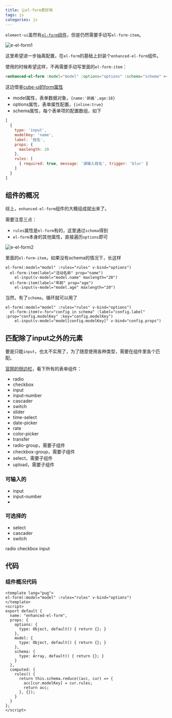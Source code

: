 ```yaml
---
title: 让el-form更好用
tags: js
categories: js
---
```


`element-ui`虽然有[`el-form`组件](https://element.eleme.cn/#/zh-CN/component/form)，但是仍然需要手动写`el-form-item`。

![e-el-form1](https://blog-huahua.oss-cn-beijing.aliyuncs.com/blog/code/e-el-form1.png)

这里希望进一步抽离配置，在`el-form`的基础上封装个`enhanced-el-form`组件。

使用的时候希望这样，不再需要手动写里面的`el-form-item`：

```html
<enhanced-el-form :model="model" :options="options" :schema="schema" ></enhanced-el-form>
```

这边借鉴[cube-ui的form属性](https://didi.github.io/cube-ui/#/en-US/docs/form)

- model属性，表单数据对象，`{name:'颜酱',age:18}`
- options属性，表单属性配置，`{inline:true}`
- schema属性，每个表单项的配置数组，如下

```js
[
  {
    type: 'input',
    modelKey: 'name',
    label: '姓名',
    props: {
      maxlength: 20
    },
    rules: [
      { required: true, message: '请输入姓名', trigger: 'blur' }
    ]
  }
]
```

## 组件的概况

综上，`enhanced-el-form`组件的大概组成就出来了。

需要注意三点：

<!-- - `model`属性需要更改父组件的数据，为方便，配合`sync`修饰符 -->
- `rules`属性是`el-form`有的，这里通过`schema`得到
- `el-form`本身的其他属性，直接遍历`options`即可

![e-el-form2](https://blog-huahua.oss-cn-beijing.aliyuncs.com/blog/code/e-el-form2.png)

里面的`el-form-item`，如果没有schema的情况下，长这样

```pug
el-form(:model="model" :rules="rules" v-bind="options")
  el-form-item(label="活动名称" prop="name")
    el-input(v-model="model.name" maxlength="20")
  el-form-item(label="年龄" prop="age")
    el-input(v-model="model.age" maxlength="20")
```

当然，有了`schema`，循环就可以用了

```pug
el-form(:model="model" :rules="rules" v-bind="options")
  el-form-item(v-for="config in schema" :label="config.label" :prop="config.modelKey" :key="config.modelKey")
    el-input(v-model="model[config.modelKey]" v-bind="config.props")
```

## 匹配除了input之外的元素

要是只能`input`，也太不实用了，为了随意使用各种类型，需要在组件里各个匹配。

[官网的侧边栏](https://element.eleme.cn/#/zh-CN/component/radio)，看下所有的表单组件：

- radio
- checkbox
- input
- input-number
- cascader
- switch
- slider
- time-select
- date-picker
- rate
- color-picker
- transfer
- radio-group，需要子组件
- checkbox-group，需要子组件
- select，需要子组件
- upload，需要子组件




### 可输入的

- input
- input-number
- 

### 可选择的

- select
- cascader
- switch




radio checkbox 
input 


## 代码

### 组件概况代码

```vue
<template lang="pug">
el-form(:model="model" :rules="rules" v-bind="options")
</template>
<script>
export default {
  name: "enhanced-el-form",
  props: {
    options: {
      type: Object, default() { return {}; } 
    },
    model: {
      type: Object, default() { return {}; }
    },
    schema: {
      type: Array, default() { return {}; }
    }
  },
  computed: {
    rules() {
      return this.schema.reduce((acc, cur) => {
        acc[cur.modelKey] = cur.rules;
        return acc;
      }, {});
    }
  }
};
</script>

```




